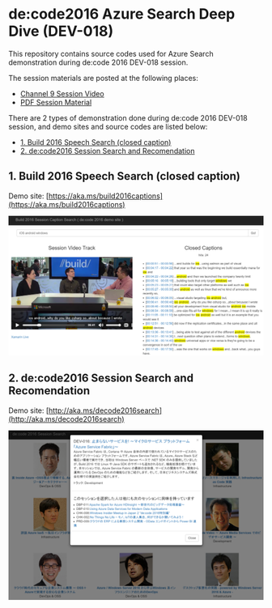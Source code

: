 # de:code2016 Azure Search Deep Dive (DEV-018)

This repository contains source codes used for Azure Search demonstration during de:code 2016 DEV-018 session.

The session materials are posted at the following places:

 * [Channel 9 Session Video](https://channel9.msdn.com/Events/de-code/2016/DEV-018)
 * [PDF Session Material](https://docs.com/decode2016/2164/dev-018-azure-search-deep-dive)

There are 2 types of demonstration done during de:code 2016 DEV-018 session, and demo sites and source codes are listed below:

 * [1. Build 2016 Speech Search (closed caption)](#1-build-2016-speech-search-closed-caption)
 * [2. de:code2016 Session Search and Recomendation](#2-decode2016-session-search-and-recomendation)

## 1. Build 2016 Speech Search (closed caption)
Demo site: [https://aka.ms/build2016captions](https://aka.ms/build2016captions)

![build2016 speech search screenshot](https://github.com/yokawasa/decode2016/raw/master/buildsearch/img/screen-build2016sessions-closedcaption-search.png)


## 2. de:code2016 Session Search and Recomendation
Demo site: [http://aka.ms/decode2016search](http://aka.ms/decode2016search)

![decode2016 search and recommendation screenshot](https://github.com/yokawasa/decode2016/raw/master/decodesearch/img/screen-decode2016session-search-recommendation.png)
